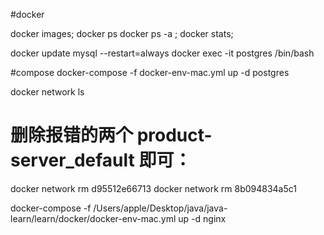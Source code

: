 
#docker

docker images;
docker ps
docker ps -a ;
docker stats;

docker update mysql --restart=always
docker exec -it postgres /bin/bash


#compose
docker-compose -f docker-env-mac.yml up -d postgres

 docker network ls

# 删除报错的两个 product-server_default 即可：
docker network rm d95512e66713 
docker network rm 8b094834a5c1

docker-compose -f /Users/apple/Desktop/java/java-learn/learn/docker/docker-env-mac.yml up -d nginx



